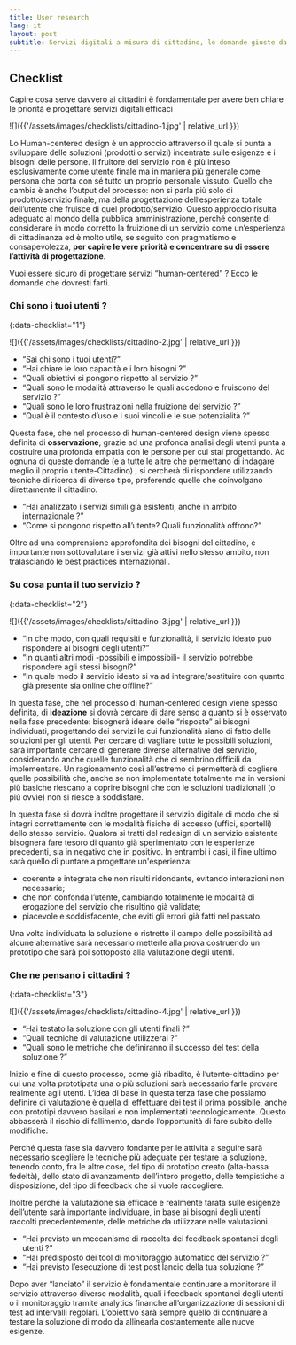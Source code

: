 ```yaml
---
title: User research
lang: it
layout: post
subtitle: Servizi digitali a misura di cittadino, le domande giuste da farsi
---
```


## Checklist

Capire cosa serve davvero ai cittadini è fondamentale per avere ben chiare le priorità e progettare servizi digitali efficaci

![]({{'/assets/images/checklists/cittadino-1.jpg' | relative_url }})

Lo Human-centered design è un approccio attraverso il quale si punta a sviluppare delle soluzioni (prodotti o servizi) incentrate sulle esigenze e i bisogni delle persone.  Il fruitore del servizio non è più inteso esclusivamente come utente finale ma in maniera più generale come persona che porta con sé tutto un proprio personale vissuto. Quello che cambia è anche l’output del processo: non si parla più solo di prodotto/servizio finale, ma della progettazione dell’esperienza totale dell’utente che fruisce di quel prodotto/servizio. Questo approccio risulta adeguato al mondo della pubblica amministrazione, perché consente di considerare in modo corretto la fruizione di un servizio come un’esperienza di cittadinanza ed è molto utile, se seguito con pragmatismo e consapevolezza, **per capire le vere priorità e concentrare su di essere l’attività di progettazione**.

Vuoi essere sicuro di progettare servizi “human-centered” ? Ecco le domande che dovresti farti.

### Chi sono i tuoi utenti ?
{:data-checklist="1"}

![]({{'/assets/images/checklists/cittadino-2.jpg' | relative_url }})

- “Sai chi sono i tuoi utenti?”
- “Hai chiare le loro capacità e i loro bisogni ?”
- “Quali obiettivi si pongono rispetto al servizio ?”
- “Quali sono le modalità attraverso le quali accedono e fruiscono del servizio ?”
- “Quali sono le loro frustrazioni nella fruizione del servizio ?”
- “Qual è il contesto d’uso e i suoi vincoli e le sue potenzialità ?”

Questa fase, che nel processo di human-centered design viene spesso definita di **osservazione**,  grazie ad una profonda analisi degli utenti punta a costruire una profonda empatia con le persone per cui stai progettando. Ad ognuna di queste domande (e a tutte le altre che permettano di indagare meglio il proprio utente-Cittadino) , si cercherà di rispondere utilizzando tecniche di ricerca di diverso tipo, preferendo quelle che coinvolgano direttamente il cittadino.

- “Hai analizzato i servizi simili già esistenti, anche in ambito internazionale ?”
- “Come si pongono rispetto all’utente? Quali funzionalità offrono?”

Oltre ad una comprensione approfondita dei bisogni del cittadino, è importante non sottovalutare i servizi già attivi nello stesso ambito, non tralasciando le best practices internazionali.

### Su cosa punta il tuo servizio ?
{:data-checklist="2"}

![]({{'/assets/images/checklists/cittadino-3.jpg' | relative_url }})

- “In che modo, con quali requisiti e funzionalità, il servizio ideato può rispondere ai bisogni degli utenti?”
- “In quanti altri modi -possibili e impossibili- il servizio potrebbe rispondere agli stessi bisogni?”
- “In quale modo il servizio ideato si va ad integrare/sostituire con quanto già presente sia online che offline?”

In questa fase, che nel processo di human-centered design viene spesso definita, di **ideazione** si dovrà cercare di dare senso a quanto si è osservato nella fase precedente: bisognerà ideare delle “risposte” ai bisogni individuati, progettando dei servizi le cui funzionalità siano di fatto delle soluzioni per gli utenti. Per cercare di vagliare tutte le possibili soluzioni, sarà importante cercare di generare diverse alternative del servizio, considerando anche quelle funzionalità che ci sembrino difficili da implementare. Un ragionamento così all’estremo ci permetterà di cogliere quelle possibilità che, anche se non implementate totalmente ma in versioni più basiche riescano a coprire bisogni che con le soluzioni tradizionali (o più ovvie) non si riesce a soddisfare.

In questa fase si dovrà inoltre progettare il servizio digitale di modo che si integri correttamente con le modalità fisiche di accesso (uffici, sportelli) dello stesso servizio. Qualora si tratti del redesign di un servizio esistente bisognerà fare tesoro di quanto già sperimentato con le esperienze precedenti, sia in negativo che in positivo. In entrambi i casi, il fine ultimo sarà quello di puntare a progettare un'esperienza:

- coerente e integrata che non risulti ridondante, evitando interazioni non necessarie;
- che non confonda l’utente, cambiando totalmente le modalità di erogazione del servizio che risultino già validate;
- piacevole e soddisfacente, che eviti gli errori già fatti nel passato.

Una volta individuata la soluzione o ristretto il campo delle possibilità ad alcune alternative sarà necessario metterle alla prova costruendo un prototipo che sarà poi sottoposto alla valutazione degli utenti.

### Che ne pensano i cittadini ?
{:data-checklist="3"}

![]({{'/assets/images/checklists/cittadino-4.jpg' | relative_url }})

- “Hai testato la soluzione con gli utenti finali ?”
- “Quali tecniche di valutazione utilizzerai ?”
- “Quali sono le metriche che definiranno il successo del test della soluzione ?”

Inizio e fine di questo processo, come già ribadito, è l’utente-cittadino per cui una volta prototipata una o più soluzioni sarà necessario farle provare realmente agli utenti. L’idea di base in questa terza fase che possiamo definire di valutazione è quella di effettuare dei test il prima possibile, anche con prototipi davvero basilari e non implementati tecnologicamente. Questo abbasserà il rischio di fallimento, dando l’opportunità di fare subito delle modifiche.

Perché questa fase sia davvero fondante per le attività a seguire sarà necessario scegliere le tecniche più adeguate per testare la soluzione, tenendo conto, fra le altre cose, del tipo di prototipo creato (alta-bassa fedeltà), dello stato di avanzamento dell’intero progetto, delle tempistiche a disposizione, del tipo di feedback che si vuole raccogliere.

Inoltre perché la valutazione sia efficace  e realmente tarata sulle esigenze dell’utente sarà importante individuare, in base ai bisogni degli utenti raccolti precedentemente, delle metriche da utilizzare nelle valutazioni.

- “Hai previsto un meccanismo di raccolta dei feedback spontanei degli utenti ?”
- “Hai predisposto dei tool di monitoraggio automatico del servizio ?”
- “Hai previsto l’esecuzione di test post lancio della tua soluzione ?”

Dopo aver “lanciato” il servizio è fondamentale continuare a monitorare il servizio attraverso diverse modalità, quali i feedback spontanei degli utenti o il monitoraggio tramite analytics finanche all’organizzazione di sessioni di test ad intervalli regolari. L’obiettivo sarà sempre quello di continuare a testare la soluzione di modo da allinearla costantemente alle nuove esigenze.
